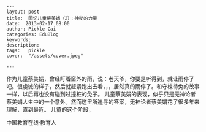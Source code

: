 
    ---
    layout: post  
    title:  回忆儿童蔡美娟（2）：神秘的力量  
    date:  2013-02-17 08:00  
    author: Pickle Cai  
    categories: EduBlog  
    keywords: 
    description:   
    tags:	pickle   
    cover:  "/assets/cover.jpeg"  

    ---  
    
 作为儿童蔡美娟，曾经盯着窗外的雨，说：老天爷，你要是听得到，就让雨停了吧。很虔诚的样子，然后就赶紧跑出去看，，，居然真的雨停了。和守株待兔的故事一样，以后再也没有碰到过撞桩的兔子。 儿童蔡美娟的表现，似乎只是无神论者蔡美娟人生中的一个意外。然而这里所追寻的答案，无神论者蔡美娟花了很多年来理解，直到最近。 儿童的这个阶段，				

		    
 中国教育在线·教育人

